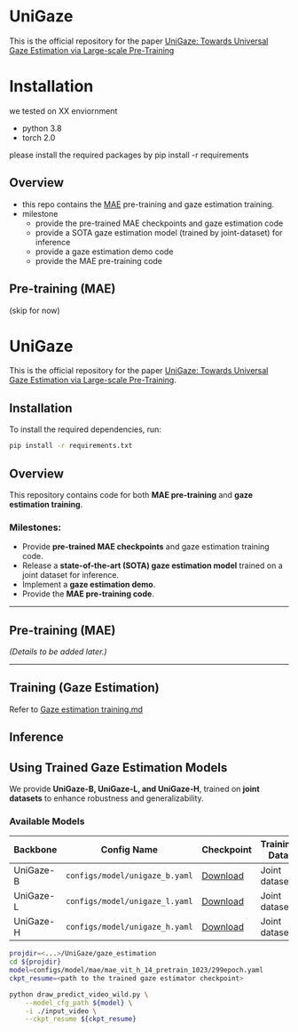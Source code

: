 # UniGaze
This is the official repository for the paper [UniGaze: Towards Universal Gaze Estimation via Large-scale Pre-Training](https://arxiv.org/pdf/2502.02307)

# Installation
we tested on XX enviornment
- python 3.8
- torch 2.0

please install the required packages by pip install -r requirements

## Overview
- this repo contains the [MAE](https://github.com/facebookresearch/mae) pre-training and gaze estimation training.
- milestone
    - provide the pre-trained MAE checkpoints and gaze estimation code
    - provide a SOTA gaze estimation model (trained by joint-dataset) for inference 
    - provide a gaze estimation demo code
    - provide the MAE pre-training code

## Pre-training (MAE)
(skip for now)


# UniGaze
This is the official repository for the paper [UniGaze: Towards Universal Gaze Estimation via Large-scale Pre-Training](https://arxiv.org/pdf/2502.02307).

## Installation

To install the required dependencies, run:
```bash
pip install -r requirements.txt
```

## Overview
This repository contains code for both **MAE pre-training** and **gaze estimation training**.

### Milestones:
- Provide **pre-trained MAE checkpoints** and gaze estimation training code.
- Release a **state-of-the-art (SOTA) gaze estimation model** trained on a joint dataset for inference.
- Implement a **gaze estimation demo**.
- Provide the **MAE pre-training code**.

---

## Pre-training (MAE)
*(Details to be added later.)*

---



## Training (Gaze Estimation)
Refer to [Gaze estimation training.md](./gaze_estimation/README_gaze.md)



## Inference

## Using Trained Gaze Estimation Models
We provide **UniGaze-B, UniGaze-L, and UniGaze-H**, trained on **joint datasets** to enhance robustness and generalizability.

### Available Models
| Backbone | Config Name | Checkpoint | Training Data |
|----------|------------|------------|---------------|
| UniGaze-B | `configs/model/unigaze_b.yaml` | [Download](#) | Joint datasets |
| UniGaze-L | `configs/model/unigaze_l.yaml` | [Download](#) | Joint datasets |
| UniGaze-H | `configs/model/unigaze_h.yaml` | [Download](#) | Joint datasets |


```bash
projdir=<...>/UniGaze/gaze_estimation
cd ${projdir}
model=configs/model/mae/mae_vit_h_14_pretrain_1023/299epoch.yaml 
ckpt_resume=<path to the trained gaze estimator checkpoint>

python draw_predict_video_wild.py \
    --model_cfg_path ${model} \
    -i ./input_video \
    --ckpt_resume ${ckpt_resume}
```
